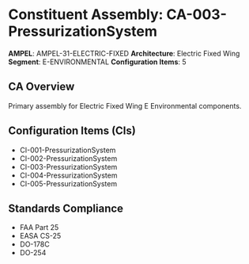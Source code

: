 # Constituent Assembly: CA-003-PressurizationSystem

**AMPEL**: AMPEL-31-ELECTRIC-FIXED
**Architecture**: Electric Fixed Wing
**Segment**: E-ENVIRONMENTAL
**Configuration Items**: 5

## CA Overview
Primary assembly for Electric Fixed Wing E Environmental components.

## Configuration Items (CIs)
- CI-001-PressurizationSystem
- CI-002-PressurizationSystem
- CI-003-PressurizationSystem
- CI-004-PressurizationSystem
- CI-005-PressurizationSystem

## Standards Compliance
- FAA Part 25
- EASA CS-25
- DO-178C
- DO-254
